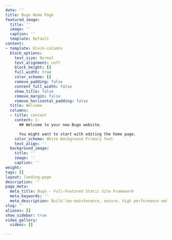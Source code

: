 ```yaml
---
date: ''
title: Bugo Home Page
featured_image:
  title: ''
  image: ''
  caption: ''
  template: Default
content:
- template: block-columns
  block_options:
    text_size: Normal
    text_alignment: Left
    block_height: []
    full_width: true
    color_scheme: []
    remove_padding: false
    content_full_width: false
    show_title: false
    remove_margin: false
    remove_horizontal_padding: false
  title: Welcome
  columns:
  - title: content
    content: |-
      ## Welcome to your new Bugo website.

      You might want to start with editing the home page.
    color_scheme: White Background Primary Text
    text_align: ''
  background_image:
    title: ''
    image: ''
    caption: ''
weight: 
tags: []
layout: landing-page
description: ''
page_meta:
  meta_title: Bugo - Full-Featured Static Site Framework
  meta_keywords: ''
  meta_description: Build low-maintenance, secure, high performance websites.
slug: ''
aliases: []
show_sidebar: true
video_gallery:
  videos: []

---
```

